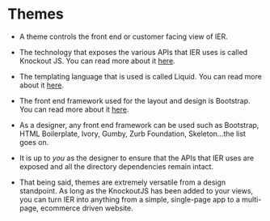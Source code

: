 # Themes

- A theme controls the front end or customer facing view of IER.

- The technology that exposes the various APIs that IER uses is called Knockout JS. You can read more about it [here](http://knockoutjs.com/).

- The templating language that is used is called Liquid. You can read more about it [here](https://github.com/Shopify/liquid/wiki/Liquid-for-Designers).

- The front end framework used for the layout and design is Bootstrap. You can read more about it [here](http://getbootstrap.com/).

- As a designer, any front end framework can be used such as Bootstrap, HTML Boilerplate, Ivory, Gumby, Zurb Foundation, Skeleton...the list goes on.

- It is up to _you_ as the designer to ensure that the APIs that IER uses are exposed and all the directory dependencies remain intact.

- That being said, themes are extremely versatile from a design standpoint. As long as the KnockoutJS has been added to your views, you can turn IER into anything from a simple, single-page app to a multi-page, ecommerce driven website.
